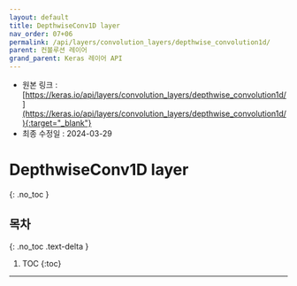 ```yaml
---
layout: default
title: DepthwiseConv1D layer
nav_order: 07+06
permalink: /api/layers/convolution_layers/depthwise_convolution1d/
parent: 컨볼루션 레이어
grand_parent: Keras 레이어 API
---
```


* 원본 링크 : [https://keras.io/api/layers/convolution_layers/depthwise_convolution1d/](https://keras.io/api/layers/convolution_layers/depthwise_convolution1d/){:target="_blank"}
* 최종 수정일 : 2024-03-29

# DepthwiseConv1D layer
{: .no_toc }

## 목차
{: .no_toc .text-delta }

1. TOC
{:toc}

---
